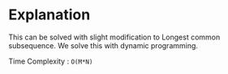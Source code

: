 # Explanation
This can be solved with slight modification to Longest common subsequence. We solve this with dynamic programming.

Time Complexity : ```O(M*N)```

